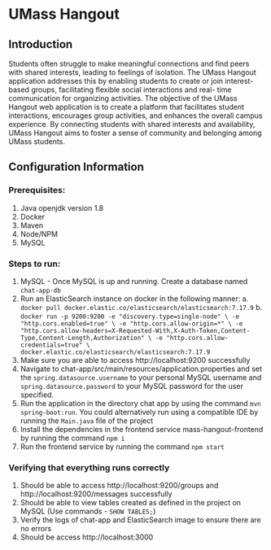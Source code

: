 # UMass Hangout

## Introduction
Students often struggle to make meaningful connections and find peers with shared interests, leading to feelings of isolation. The UMass Hangout application addresses this by enabling students to create or join interest-based groups, facilitating flexible social interactions and real- time communication for organizing activities. The objective of the UMass Hangout web application is to create a
platform that facilitates student interactions, encourages group activities, and enhances the overall campus experience. By connecting students with shared interests and availability, UMass Hangout aims to  foster a sense of community and belonging among UMass students.

## Configuration Information
### Prerequisites:
1. Java openjdk version 1.8
2. Docker
3. Maven
4. Node/NPM
5. MySQL

### Steps to run:
1. MySQL - Once MySQL is up and running. Create a database named `chat-app-db`
2. Run an ElasticSearch instance on docker in the following manner:
a. `docker pull docker.elastic.co/elasticsearch/elasticsearch:7.17.9`
b. `docker run -p 9200:9200 -e "discovery.type=single-node" \
   -e "http.cors.enabled=true" \
   -e "http.cors.allow-origin=*" \
   -e "http.cors.allow-headers=X-Requested-With,X-Auth-Token,Content-Type,Content-Length,Authorization" \
   -e "http.cors.allow-credentials=true" \
   docker.elastic.co/elasticsearch/elasticsearch:7.17.9`
3. Make sure you are able to access http://localhost:9200 successfully
4. Navigate to chat-app/src/main/resources/application.properties and set the `spring.datasource.username` to your personal MySQL username and `spring.datasource.password` to your MySQL password for the user specified.
5. Run the application in the directory chat app by using the command `mvn spring-boot:run`. You could alternatively run using a compatible IDE by running the `Main.java` file of the project
6. Install the dependencies in the frontend service mass-hangout-frontend by running the command `npm i`
7. Run the frontend service by running the command `npm start`

### Verifying that everything runs correctly
1. Should be able to access http://localhost:9200/groups and http://localhost:9200/messages successfully
2. Should be able to view tables created as defined in the project on MySQL (Use commands - `SHOW TABLES;`)
3. Verify the logs of chat-app and ElasticSearch image to ensure there are no errors
4. Should be access http://localhost:3000





